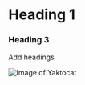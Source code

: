 # Heading 1
### Heading 3



Add headings

![Image of Yaktocat](https://octodex.github.com/images/yaktocat.png)
